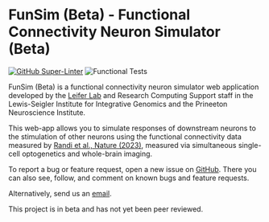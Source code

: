 # FunSim (Beta) - Functional Connectivity Neuron Simulator (Beta)

[![GitHub Super-Linter](https://github.com/Princeton-LSI-ResearchComputing/neuron-simulator/workflows/Super-Linter/badge.svg)](https://github.com/marketplace/actions/super-linter)
![Functional Tests](https://github.com/Princeton-LSI-ResearchComputing/neuron-simulator/workflows/Functional%20Tests/badge.svg)

FunSim (Beta) is a functional connectivity neuron simulator web application
developed by the [Leifer Lab](http://leiferlab.princeton.edu/) and Research
Computing Support staff in the Lewis-Seigler Institute for Integrative Genomics
and the Prineeton Neuroscience Institute.

This web-app allows you to simulate responses of downstream neurons to the
stimulation of other neurons using the functional connectivity data measured by
[Randi et al., Nature
(2023)](https://www.nature.com/articles/s41586-023-06683-4), measured via
simultaneous single-cell optogenetics and whole-brain imaging.

To report a bug or feature request, open a new issue on
[GitHub](https://github.com/PrincetonUniversity/neuron-simulator/issues). There you
can also see, follow, and comment on known bugs and feature requests.

Alternatively, send us an [email](mailto:leifer@princeton.edu).

This project is in beta and has not yet been peer reviewed.

